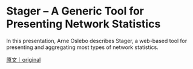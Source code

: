 
# Stager – A Generic Tool for Presenting Network Statistics

In this presentation, Arne Oslebo describes Stager, a web-based tool for presenting and aggregating most types of network statistics.

[原文｜original](https://insights.sei.cmu.edu/library/stager-a-generic-tool-for-presenting-network-statistics/)
        